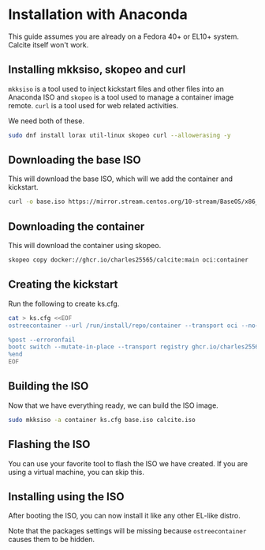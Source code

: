 # Installation with Anaconda

This guide assumes you are already on a Fedora 40+ or EL10+ system. Calcite itself won't work.

## Installing mkksiso, skopeo and curl

`mkksiso` is a tool used to inject kickstart files and other files into an Anaconda ISO and `skopeo` is a tool used to manage a container image remote. `curl` is a tool used for web related activities.

We need both of these.

```bash
sudo dnf install lorax util-linux skopeo curl --allowerasing -y
```

## Downloading the base ISO

This will download the base ISO, which will we add the container and kickstart.

```bash
curl -o base.iso https://mirror.stream.centos.org/10-stream/BaseOS/x86_64/iso/CentOS-Stream-10-latest-x86_64-boot.iso
```

## Downloading the container

This will download the container using skopeo.

```bash
skopeo copy docker://ghcr.io/charles25565/calcite:main oci:container
```

## Creating the kickstart

Run the following to create ks.cfg.

```bash
cat > ks.cfg <<EOF
ostreecontainer --url /run/install/repo/container --transport oci --no-signature-verification

%post --erroronfail
bootc switch --mutate-in-place --transport registry ghcr.io/charles25565/calcite:main
%end
EOF
```

## Building the ISO

Now that we have everything ready, we can build the ISO image.

```bash
sudo mkksiso -a container ks.cfg base.iso calcite.iso
```

## Flashing the ISO

You can use your favorite tool to flash the ISO we have created. If you are using a virtual machine, you can skip this.

## Installing using the ISO

After booting the ISO, you can now install it like any other EL-like distro.

Note that the packages settings will be missing because `ostreecontainer` causes them to be hidden.
